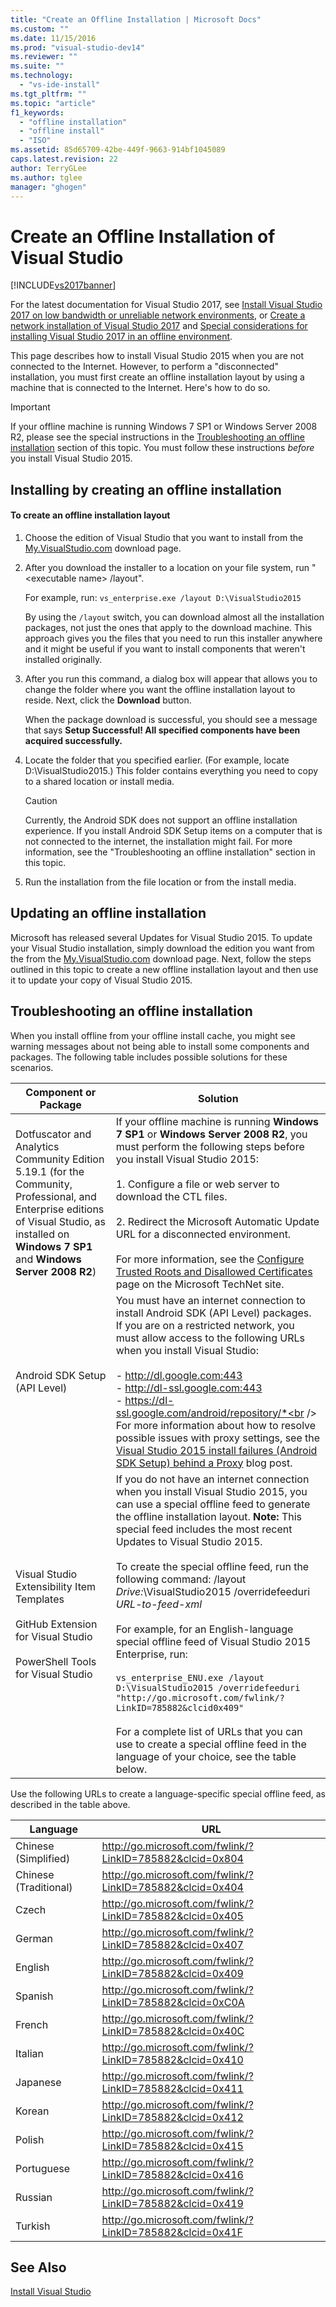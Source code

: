 ```yaml
---
title: "Create an Offline Installation | Microsoft Docs"
ms.custom: ""
ms.date: 11/15/2016
ms.prod: "visual-studio-dev14"
ms.reviewer: ""
ms.suite: ""
ms.technology:
  - "vs-ide-install"
ms.tgt_pltfrm: ""
ms.topic: "article"
f1_keywords:
  - "offline installation"
  - "offline install"
  - "ISO"
ms.assetid: 85d65709-42be-449f-9663-914bf1045089
caps.latest.revision: 22
author: TerryGLee
ms.author: tglee
manager: "ghogen"
---
```

# Create an Offline Installation of Visual Studio
[!INCLUDE[vs2017banner](../includes/vs2017banner.md)]

For the latest documentation for Visual Studio 2017, see [Install Visual Studio 2017 on low bandwidth or unreliable network environments](https://docs.microsoft.com/visualstudio/install/install-vs-inconsistent-quality-network), or [Create a network installation of Visual Studio 2017](https://docs.microsoft.com/visualstudio/install/create-a-network-installation-of-visual-studio) and [Special considerations for installing Visual Studio 2017 in an offline environment](https://docs.microsoft.com/visualstudio/install/install-visual-studio-in-offline-environment).

This page describes how to install Visual Studio 2015 when you are not connected to the Internet. However, to perform a "disconnected" installation, you must first create an offline installation layout by using a machine that is connected to the Internet. Here's how to do so.

> [!IMPORTANT]
>  If your offline machine is running Windows 7 SP1 or Windows Server 2008 R2, please see the special instructions in the [Troubleshooting an offline installation](#BKMK_tshoot) section  of this topic.  You must follow these instructions *before* you install Visual Studio 2015.

##  <a name="BKMK_Offline"></a> Installing by creating an offline installation

#### To create an offline installation layout

1.  Choose the edition of Visual Studio that you want to install from the  [My.VisualStudio.com](https://my.visualstudio.com/downloads?q=visual%20studio%20Enterprise%202015) download page.

2.  After you download the installer to a location on your file system, run "\<executable name> /layout".

     For example, run: `vs_enterprise.exe /layout D:\VisualStudio2015`

     By using the `/layout` switch, you can download almost all the installation packages, not just the ones that apply to the download machine. This approach gives you the files that you need to run this installer anywhere and it might be useful if you want to install components that weren't installed originally.

3.  After you run this command, a dialog box will appear that allows you to change the folder where  you want the offline installation layout to reside.   Next, click the **Download** button.

     When the package download is successful, you should see a message that says **Setup Successful! All specified components have been acquired successfully.**

4.  Locate the folder that you specified earlier. (For example, locate D:\VisualStudio2015.) This folder contains everything you need to copy to a shared location or install media.

    > [!CAUTION]
    >  Currently, the Android SDK does not support an offline installation experience. If you install Android SDK Setup items on a computer that is not connected to the internet, the installation might fail. For more information, see the "Troubleshooting an offline installation" section in this topic.

5.  Run the installation from the file location or from the install media.

## Updating an offline installation
 Microsoft has released several Updates for Visual Studio 2015. To update your Visual Studio installation, simply download  the edition you want from the from the  [My.VisualStudio.com](https://my.visualstudio.com/downloads?q=visual%20studio%20Enterprise%202015) download page. Next, follow the steps outlined in this topic to create a new offline installation layout and then use it to update your copy of Visual Studio 2015.

##  <a name="BKMK_tshoot"></a> Troubleshooting an offline installation
 When you install offline from your offline install cache, you might see warning messages about not being able to install some components and packages. The following table includes possible solutions for these scenarios.


|                                                                                       Component or Package                                                                                       |                                                                                                                                                                                                                                                                                                                                                                                                   Solution                                                                                                                                                                                                                                                                                                                                                                                                   |
|--------------------------------------------------------------------------------------------------------------------------------------------------------------------------------------------------|--------------------------------------------------------------------------------------------------------------------------------------------------------------------------------------------------------------------------------------------------------------------------------------------------------------------------------------------------------------------------------------------------------------------------------------------------------------------------------------------------------------------------------------------------------------------------------------------------------------------------------------------------------------------------------------------------------------------------------------------------------------------------------------------------------------|
| Dotfuscator and Analytics Community Edition 5.19.1 (for the Community, Professional, and Enterprise editions of Visual Studio, as installed on **Windows 7 SP1** and **Windows Server 2008 R2**) |                                                                                                                                       If your offline machine is running **Windows 7 SP1** or **Windows Server 2008 R2**, you must perform the following steps before you install Visual Studio 2015:<br /><br /> 1.  Configure a file or web server to download the CTL files.<br /><br /> 2.    Redirect the Microsoft Automatic Update URL for a disconnected environment.<br /><br /> For more information, see the [Configure Trusted Roots and Disallowed Certificates](https://technet.microsoft.com/library/dn265983.aspx) page on the Microsoft TechNet site.                                                                                                                                       |
|                                                                                  Android SDK Setup (API Level)                                                                                   |                                                                        You must have an internet connection to install Android SDK (API Level) packages. If you are on a restricted network, you must allow access to the following URLs when you install Visual Studio:<br /><br /> -   http://dl.google.com:443<br />-   http://dl-ssl.google.com:443<br />-   https://dl-ssl.google.com/android/repository/*<br /> <br />For more information about how to resolve possible issues with proxy settings, see the [Visual Studio 2015 install failures (Android SDK Setup) behind a Proxy](https://blogs.msdn.microsoft.com/peterhauge/2016/09/22/visual-studio-2015-install-failures-android-sdk-setup-behind-a-proxy/) blog post.                                                                         |
|                             Visual Studio Extensibility Item Templates<br /><br /> GitHub Extension for Visual Studio<br /><br /> PowerShell Tools for Visual Studio                             | If you do not have an internet connection when you install Visual Studio 2015, you can use a special offline feed to generate the offline installation layout. **Note:**  This special feed includes the most recent Updates to Visual Studio 2015. <br /><br /> To create the special offline feed, run the following command: /layout *Drive:*\VisualStudio2015 /overridefeeduri *URL-to-feed-xml*<br /><br /> For example, for an English-language special offline feed of Visual Studio 2015 Enterprise, run:<br /><br /> `vs_enterprise_ENU.exe /layout D:\VisualStudio2015 /overridefeeduri "http://go.microsoft.com/fwlink/?LinkID=785882&clcid0x409"`<br /><br /> For a complete list of URLs that you can use to create a special offline feed in the language of your choice, see the table below. |

 Use the following URLs to create a language-specific special offline feed, as described in the table above.


|       Language        |                            URL                            |
|-----------------------|-----------------------------------------------------------|
| Chinese (Simplified)  | http://go.microsoft.com/fwlink/?LinkID=785882&clcid=0x804 |
| Chinese (Traditional) | http://go.microsoft.com/fwlink/?LinkID=785882&clcid=0x404 |
|         Czech         | http://go.microsoft.com/fwlink/?LinkID=785882&clcid=0x405 |
|        German         | http://go.microsoft.com/fwlink/?LinkID=785882&clcid=0x407 |
|        English        | http://go.microsoft.com/fwlink/?LinkID=785882&clcid=0x409 |
|        Spanish        | http://go.microsoft.com/fwlink/?LinkID=785882&clcid=0xC0A |
|        French         | http://go.microsoft.com/fwlink/?LinkID=785882&clcid=0x40C |
|        Italian        | http://go.microsoft.com/fwlink/?LinkID=785882&clcid=0x410 |
|       Japanese        | http://go.microsoft.com/fwlink/?LinkID=785882&clcid=0x411 |
|        Korean         | http://go.microsoft.com/fwlink/?LinkID=785882&clcid=0x412 |
|        Polish         | http://go.microsoft.com/fwlink/?LinkID=785882&clcid=0x415 |
|      Portuguese       | http://go.microsoft.com/fwlink/?LinkID=785882&clcid=0x416 |
|        Russian        | http://go.microsoft.com/fwlink/?LinkID=785882&clcid=0x419 |
|        Turkish        | http://go.microsoft.com/fwlink/?LinkID=785882&clcid=0x41F |

## See Also
 [Install Visual Studio]()